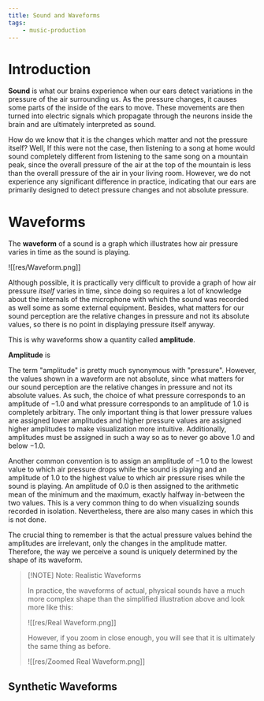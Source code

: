 ```yaml
---
title: Sound and Waveforms
tags:
    - music-production
---
```


# Introduction

**Sound** is what our brains experience when our ears detect variations in the pressure of the air surrounding us. As the pressure changes, it causes some parts of the inside of the ears to move. These movements are then turned into electric signals which propagate through the neurons inside the brain and are ultimately interpreted as sound.

How do we know that it is the changes which matter and not the pressure itself? Well, If this were not the case, then listening to a song at home would sound completely different from listening to the same song on a mountain peak, since the overall pressure of the air at the top of the mountain is less than the overall pressure of the air in your living room. However, we do not experience any significant difference in practice, indicating that our ears are primarily designed to detect pressure changes and not absolute pressure.

# Waveforms

The **waveform** of a sound is a graph which illustrates how air pressure varies in time as the sound is playing.

![[res/Waveform.png]]

Although possible, it is practically very difficult to provide a graph of how air pressure *itself* varies in time, since doing so requires a lot of knowledge about the internals of the microphone with which the sound was recorded as well some as some external equipment. Besides, what matters for our sound perception are the relative changes in pressure and not its absolute values, so there is no point in displaying pressure itself anyway.

This is why waveforms show a quantity called **amplitude**.

**Amplitude** is 

The term "amplitude" is pretty much synonymous with "pressure". However, the values shown in a waveform are not absolute, since what matters for our sound perception are the relative changes in pressure and not its absolute values. As such, the choice of what pressure corresponds to an amplitude of $-1.0$ and what pressure corresponds to an amplitude of $1.0$ is completely arbitrary. The only important thing is that lower pressure values are assigned lower amplitudes and higher pressure values are assigned higher amplitudes to make visualization more intuitive. Additionally, amplitudes must be assigned in such a way so as to never go above $1.0$ and below $-1.0$.

Another common convention is to assign an amplitude of $-1.0$ to the lowest value to which air pressure drops while the sound is playing and an amplitude of $1.0$ to the highest value to which air pressure rises while the sound is playing. An amplitude of $0.0$ is then assigned to the arithmetic mean of the minimum and the maximum, exactly halfway in-between the two values. This is a very common thing to do when visualizing sounds recorded in isolation. Nevertheless, there are also many cases in which this is not done.

The crucial thing to remember is that the actual pressure values behind the amplitudes are irrelevant, only the changes in the amplitude matter. Therefore, the way we perceive a sound is uniquely determined by the shape of its waveform.

>[!NOTE] Note: Realistic Waveforms
>
>In practice, the waveforms of actual, physical sounds have a much more complex shape than the simplified illustration above and look more like this:
>
>![[res/Real Waveform.png]]
>
>However, if you zoom in close enough, you will see that it is ultimately the same thing as before.
>
>![[res/Zoomed Real Waveform.png]]
>

## Synthetic Waveforms




